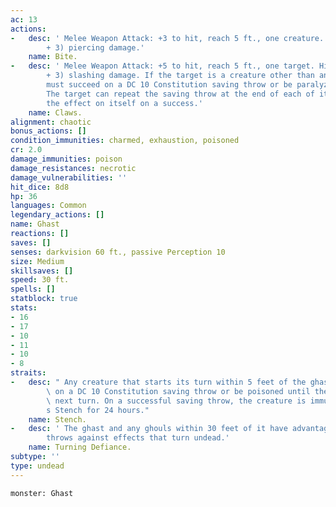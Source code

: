 ```yaml
---
ac: 13
actions:
-   desc: ' Melee Weapon Attack: +3 to hit, reach 5 ft., one creature. Hit: 12 (2d8
        + 3) piercing damage.'
    name: Bite.
-   desc: ' Melee Weapon Attack: +5 to hit, reach 5 ft., one target. Hit: 10 (2d6
        + 3) slashing damage. If the target is a creature other than an undead, it
        must succeed on a DC 10 Constitution saving throw or be paralyzed for 1 minute.
        The target can repeat the saving throw at the end of each of its turns, ending
        the effect on itself on a success.'
    name: Claws.
alignment: chaotic
bonus_actions: []
condition_immunities: charmed, exhaustion, poisoned
cr: 2.0
damage_immunities: poison
damage_resistances: necrotic
damage_vulnerabilities: ''
hit_dice: 8d8
hp: 36
languages: Common
legendary_actions: []
name: Ghast
reactions: []
saves: []
senses: darkvision 60 ft., passive Perception 10
size: Medium
skillsaves: []
speed: 30 ft.
spells: []
statblock: true
stats:
- 16
- 17
- 10
- 11
- 10
- 8
straits:
-   desc: " Any creature that starts its turn within 5 feet of the ghast must succeed\
        \ on a DC 10 Constitution saving throw or be poisoned until the start of its\
        \ next turn. On a successful saving throw, the creature is immune to the ghast\u2019\
        s Stench for 24 hours."
    name: Stench.
-   desc: ' The ghast and any ghouls within 30 feet of it have advantage on saving
        throws against effects that turn undead.'
    name: Turning Defiance.
subtype: ''
type: undead
---
```

```statblock
monster: Ghast
```